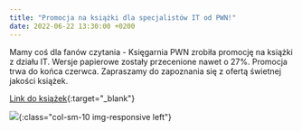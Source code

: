 ```yaml
---
title: "Promocja na książki dla specjalistów IT od PWN!"
date: 2022-06-22 13:30:00 +0200
---
```


Mamy coś dla fanów czytania - Księgarnia PWN zrobiła promocję na książki z działu IT. Wersje papierowe zostały przecenione nawet o 27%. Promocja trwa do końca czerwca. Zapraszamy do zapoznania się z ofertą świetnej jakości książek.

[Link do książek](https://bit.ly/3tAZrkP){:target="_blank"}

![](blog/pwn-promocja.png){:class="col-sm-10 img-responsive left"}
